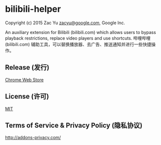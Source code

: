 # bilibili-helper

Copyright (c) 2015 Zac Yu <zacyu@google.com>, Google Inc.

An auxiliary extension for Bilibili (bilibili.com) which allows users to bypass playback restrictions, replace video players and use shortcuts.
哔哩哔哩 (bilibili.com) 辅助工具，可以替换播放器、去广告、推送通知并进行一些快捷操作。

## Release (发行)

[Chrome Web Store](https://chrome.google.com/webstore/detail/kpbnombpnpcffllnianjibmpadjolanh)

## License (许可)
[MIT](LICENSE)

## Terms of Service & Privacy Policy (隐私协议)
http://addons-privacy.com/
